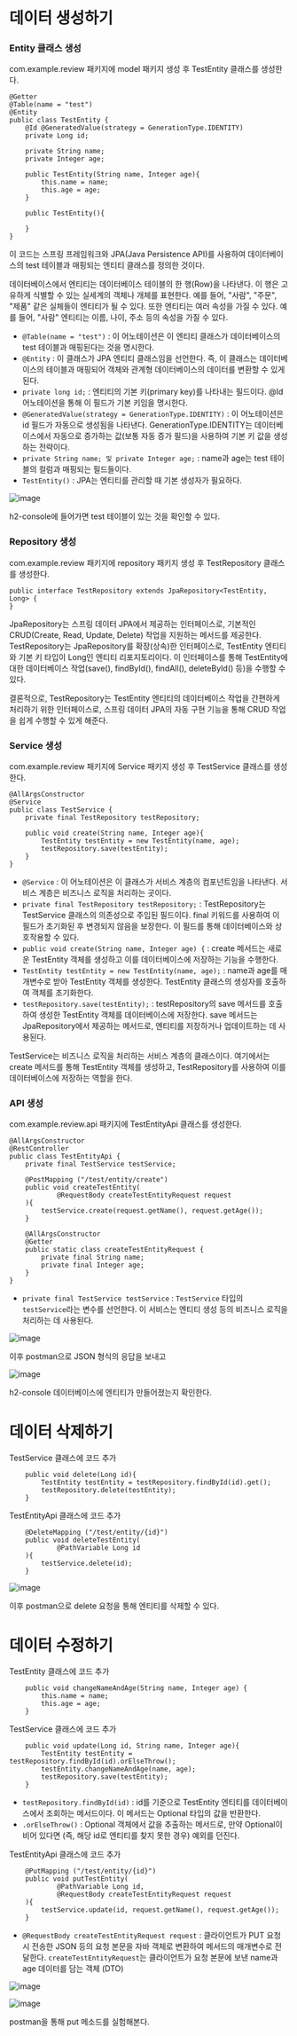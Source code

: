 # 데이터 생성하기
### Entity 클래스 생성
com.example.review 패키지에 model 패키지 생성 후 TestEntity 클래스를 생성한다.
```
@Getter
@Table(name = "test")
@Entity
public class TestEntity {
    @Id @GeneratedValue(strategy = GenerationType.IDENTITY)
    private Long id;

    private String name;
    private Integer age;

    public TestEntity(String name, Integer age){
        this.name = name;
        this.age = age;
    }

    public TestEntity(){

    }
}
```
이 코드는 스프링 프레임워크와 JPA(Java Persistence API)를 사용하여 데이터베이스의 test 테이블과 매핑되는 엔티티 클래스를 정의한 것이다.

데이터베이스에서 엔티티는 데이터베이스 테이블의 한 행(Row)을 나타낸다. 이 행은 고유하게 식별할 수 있는 실세계의 객체나 개체를 표현한다. 예를 들어, "사람", "주문", "제품" 같은 실체들이 엔티티가 될 수 있다. 또한 엔티티는 여러 속성을 가질 수 있다. 예를 들어, "사람" 엔티티는 이름, 나이, 주소 등의 속성을 가질 수 있다.

- `@Table(name = "test")` : 이 어노테이션은 이 엔티티 클래스가 데이터베이스의 test 테이블과 매핑된다는 것을 명시한다.
- `@Entity` : 이 클래스가 JPA 엔티티 클래스임을 선언한다. 즉, 이 클래스는 데이터베이스의 테이블과 매핑되어 객체와 관계형 데이터베이스의 데이터를 변환할 수 있게 된다.
- `private long id;` : 엔티티의 기본 키(primary key)를 나타내는 필드이다. @Id 어노테이션을 통해 이 필드가 기본 키임을 명시한다.
- `@GeneratedValue(strategy = GenerationType.IDENTITY)` : 이 어노테이션은 id 필드가 자동으로 생성됨을 나타낸다. GenerationType.IDENTITY는 데이터베이스에서 자동으로 증가하는 값(보통 자동 증가 필드)을 사용하여 기본 키 값을 생성하는 전략이다.
- `private String name; 및 private Integer age;` : name과 age는 test 테이블의 컬럼과 매핑되는 필드들이다. 
- `TestEntity()` : JPA는 엔티티를 관리할 때 기본 생성자가 필요하다.

![image](https://github.com/user-attachments/assets/f22f0cb4-b21d-438d-978e-d3e78fcd086e)

h2-console에 들어가면 test 테이블이 있는 것을 확인할 수 있다.

### Repository 생성
com.example.review 패키지에 repository 패키지 생성 후 TestRepository 클래스를 생성한다.

```
public interface TestRepository extends JpaRepository<TestEntity, Long> {
}
```
JpaRepository는 스프링 데이터 JPA에서 제공하는 인터페이스로, 기본적인 CRUD(Create, Read, Update, Delete) 작업을 지원하는 메서드를 제공한다. TestRepository는 JpaRepository를 확장(상속)한 인터페이스로, TestEntity 엔티티와 기본 키 타입이 Long인 엔티티 리포지토리이다. 이 인터페이스를 통해 TestEntity에 대한 데이터베이스 작업(save(), findById(), findAll(), deleteById() 등)을 수행할 수 있다. 

결론적으로, TestRepository는 TestEntity 엔티티의 데이터베이스 작업을 간편하게 처리하기 위한 인터페이스로, 스프링 데이터 JPA의 자동 구현 기능을 통해 CRUD 작업을 쉽게 수행할 수 있게 해준다.

### Service 생성
com.example.review 패키지에 Service 패키지 생성 후 TestService 클래스를 생성한다.
```
@AllArgsConstructor
@Service
public class TestService {
    private final TestRepository testRepository;

    public void create(String name, Integer age){
        TestEntity testEntity = new TestEntity(name, age);
        testRepository.save(testEntity);
    }
}
```
- `@Service` : 이 어노테이션은 이 클래스가 서비스 계층의 컴포넌트임을 나타낸다. 서비스 계층은 비즈니스 로직을 처리하는 곳이다.
- `private final TestRepository testRepository;` : TestRepository는 TestService 클래스의 의존성으로 주입된 필드이다. final 키워드를 사용하여 이 필드가 초기화된 후 변경되지 않음을 보장한다. 이 필드를 통해 데이터베이스와 상호작용할 수 있다.
- `public void create(String name, Integer age) {` : create 메서드는 새로운 TestEntity 객체를 생성하고 이를 데이터베이스에 저장하는 기능을 수행한다.
- `TestEntity testEntity = new TestEntity(name, age);` : name과 age를 매개변수로 받아 TestEntity 객체를 생성한다. TestEntity 클래스의 생성자를 호출하여 객체를 초기화한다.
- `testRepository.save(testEntity);` : testRepository의 save 메서드를 호출하여 생성한 TestEntity 객체를 데이터베이스에 저장한다. save 메서드는 JpaRepository에서 제공하는 메서드로, 엔티티를 저장하거나 업데이트하는 데 사용된다.

TestService는 비즈니스 로직을 처리하는 서비스 계층의 클래스이다. 여기에서는 create 메서드를 통해 TestEntity 객체를 생성하고, TestRepository를 사용하여 이를 데이터베이스에 저장하는 역할을 한다.

### API 생성
com.example.review.api 패키지에 TestEntityApi 클래스를 생성한다.
```
@AllArgsConstructor
@RestController
public class TestEntityApi {
    private final TestService testService;

    @PostMapping ("/test/entity/create")
    public void createTestEntity(
            @RequestBody createTestEntityRequest request
    ){
        testService.create(request.getName(), request.getAge());
    }

    @AllArgsConstructor
    @Getter
    public static class createTestEntityRequest {
        private final String name;
        private final Integer age;
    }
}
```
- `private final TestService testService` : `TestService` 타입의 `testService`라는 변수를 선언한다. 이 서비스는 엔티티 생성 등의 비즈니스 로직을 처리하는 데 사용된다.

![image](https://github.com/user-attachments/assets/f879994d-da42-45de-a867-20e0ac38ffc8)

이후 postman으로 JSON 형식의 응답을 보내고

![image](https://github.com/user-attachments/assets/24ac1750-4a89-437d-a4e9-2b5b55c43ad1)

h2-console 데이터베이스에 엔티티가 만들어졌는지 확인한다.

# 데이터 삭제하기
TestService 클래스에 코드 추가
```
    public void delete(Long id){
        TestEntity testEntity = testRepository.findById(id).get();
        testRepository.delete(testEntity);
    }
```

TestEntityApi 클래스에 코드 추가
```
    @DeleteMapping ("/test/entity/{id}")
    public void deleteTestEntity(
            @PathVariable Long id
    ){
        testService.delete(id);
    }
```

![image](https://github.com/user-attachments/assets/fa0cdef1-fba9-4a5f-9147-d9a8dc0771de)

이후 postman으로 delete 요청을 통해 엔티티를 삭제할 수 있다.

# 데이터 수정하기
TestEntity 클래스에 코드 추가
```
    public void changeNameAndAge(String name, Integer age) {
        this.name = name;
        this.age = age;
    }
```

TestService 클래스에 코드 추가

```
    public void update(Long id, String name, Integer age){
        TestEntity testEntity = testRepository.findById(id).orElseThrow();
        testEntity.changeNameAndAge(name, age);
        testRepository.save(testEntity);
    }
```
- `testRepository.findById(id)` : id를 기준으로 TestEntity 엔티티를 데이터베이스에서 조회하는 메서드이다. 이 메서드는 Optional<TestEntity> 타입의 값을 반환한다.
- `.orElseThrow()` : Optional 객체에서 값을 추출하는 메서드로, 만약 Optional이 비어 있다면 (즉, 해당 id로 엔티티를 찾지 못한 경우) 예외를 던진다.

TestEntityApi 클래스에 코드 추가
```
    @PutMapping ("/test/entity/{id}")
    public void putTestEntity(
            @PathVariable Long id,
            @RequestBody createTestEntityRequest request
    ){
        testService.update(id, request.getName(), request.getAge());
    }
```
- `@RequestBody createTestEntityRequest request` : 클라이언트가 PUT 요청 시 전송한 JSON 등의 요청 본문을 자바 객체로 변환하여 메서드의 매개변수로 전달한다. `createTestEntityRequest`는 클라이언트가 요청 본문에 보낸 name과 age 데이터를 담는 객체 (DTO)

![image](https://github.com/user-attachments/assets/b9839bea-c634-4552-9363-118617caad8f)

![image](https://github.com/user-attachments/assets/330519cf-1798-45c9-ac89-3a56d1e835e0)

postman을 통해 put 메소드를 실험해본다.
